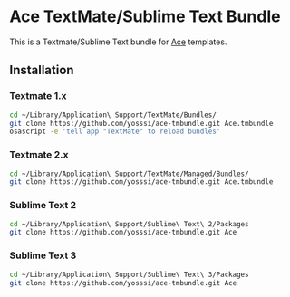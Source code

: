 # Ace TextMate/Sublime Text Bundle

This is a Textmate/Sublime Text bundle for [Ace](https://github.com/yosssi/ace) templates.

## Installation

### Textmate 1.x

```sh
cd ~/Library/Application\ Support/TextMate/Bundles/
git clone https://github.com/yosssi/ace-tmbundle.git Ace.tmbundle
osascript -e 'tell app "TextMate" to reload bundles'
```

### Textmate 2.x

```sh
cd ~/Library/Application\ Support/TextMate/Managed/Bundles/
git clone https://github.com/yosssi/ace-tmbundle.git Ace.tmbundle
```

### Sublime Text 2

```sh
cd ~/Library/Application\ Support/Sublime\ Text\ 2/Packages
git clone https://github.com/yosssi/ace-tmbundle.git Ace
```

### Sublime Text 3

```sh
cd ~/Library/Application\ Support/Sublime\ Text\ 3/Packages
git clone https://github.com/yosssi/ace-tmbundle.git Ace
```
